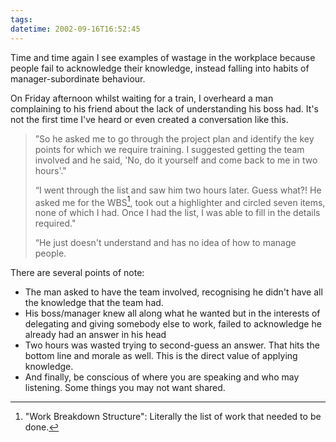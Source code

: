 ```yaml
---
tags: 
datetime: 2002-09-16T16:52:45
---
```

Time and time again I see examples of wastage in the workplace because people fail to acknowledge their knowledge, instead falling into habits of manager-subordinate behaviour.

On Friday afternoon whilst waiting for a train, I overheard a man complaining to his friend about the lack of understanding his boss had. It's not the first time I've heard or even created a conversation like this.

> ”So he asked me to go through the project plan and identify the key points for which we require training. I suggested getting the team involved and he said, 'No, do it yourself and come back to me in two hours'."
> 
> “I went through the list and saw him two hours later. Guess what?! He asked me for the WBS[^1], took out a highlighter and circled seven items, none of which I had. Once I had the list, I was able to fill in the details required."
> 
> “He just doesn't understand and has no idea of how to manage people.

There are several points of note:
- The man asked to have the team involved, recognising he didn't have all the knowledge that the team had.
- His boss/manager knew all along what he wanted but in the interests of delegating and giving somebody else to work, failed to acknowledge he already had an answer in his head
- Two hours was wasted trying to second-guess an answer. That hits the bottom line and morale as well. This is the direct value of applying knowledge.
- And finally, be conscious of where you are speaking and who may listening. Some things you may not want shared.

[^1]: "Work Breakdown Structure": Literally the list of work that needed to be done.